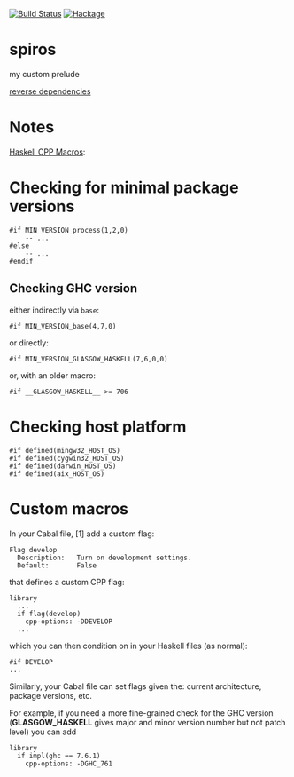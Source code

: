 [![Build Status](https://secure.travis-ci.org/sboosali/spiros.svg)](http://travis-ci.org/sboosali/spiros)
[![Hackage](https://img.shields.io/hackage/v/spiros.svg)](https://hackage.haskell.org/package/spiros)

# spiros

my custom prelude

[reverse dependencies](http://packdeps.haskellers.com/reverse/spiros)

# Notes

[Haskell CPP Macros](http://www.edsko.net/2014/09/13/haskell-cpp-macros/): 

# Checking for minimal package versions

    #if MIN_VERSION_process(1,2,0)
        -- ...
    #else
        -- ...
    #endif

## Checking GHC version

either indirectly via `base`:

    #if MIN_VERSION_base(4,7,0)

or directly:

    #if MIN_VERSION_GLASGOW_HASKELL(7,6,0,0)

or, with an older macro:

    #if __GLASGOW_HASKELL__ >= 706

# Checking host platform

    #if defined(mingw32_HOST_OS)
    #if defined(cygwin32_HOST_OS) 
    #if defined(darwin_HOST_OS)
    #if defined(aix_HOST_OS)

# Custom macros

In your Cabal file, [1] add a custom flag:

    Flag develop
      Description:   Turn on development settings.
      Default:       False
   
that defines a custom CPP flag:

    library
      ...
      if flag(develop)
        cpp-options: -DDEVELOP
      ...

which you can then condition on in your Haskell files (as normal):

    #if DEVELOP
    ...

Similarly, your Cabal file can set flags given the: current architecture, package versions, etc. 

For example, if you need a more fine-grained check for the GHC version (__GLASGOW_HASKELL__ gives major and minor version number but not patch level) you can add

    library
      if impl(ghc == 7.6.1)
        cpp-options: -DGHC_761

# 